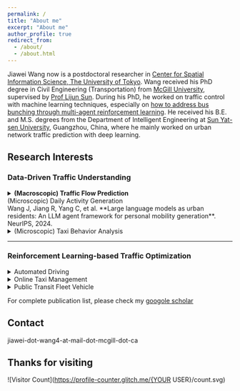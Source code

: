```yaml
---
permalink: /
title: "About me"
excerpt: "About me"
author_profile: true
redirect_from: 
  - /about/
  - /about.html
---
```

Jiawei Wang now is a postdoctoral researcher in [Center for Spatial Information Science, The University of Tokyo](http://www.csis.u-tokyo.ac.jp/english/). Wang received his PhD degree in Civil Engineering (Transportation) from [McGill University](https://www.mcgill.ca/engineering/), supervised by [Prof Lijun Sun](https://lijunsun.github.io/). 
During his PhD, he worked on traffic control with machine learning techniques, especially on [how to address bus bunching through multi-agent reinforcement learning](https://transitgym.github.io/). He received his B.E. and M.S. degrees from the Department of Intelligent Engineering at [Sun Yat-sen University](http://www.sysu.edu.cn/cn/index.htm), Guangzhou, China, where he mainly worked on urban network traffic prediction with deep learning.

## Research Interests

### Data-Driven Traffic Understanding

<details>
<summary><b>(Macroscopic) Traffic Flow Prediction</b></summary>

**Wang J, Chen R, He Z.**  
**Traffic speed prediction for urban transportation network: A path-based deep learning approach.**  
*Transportation Research Part C: Emerging Technologies*, 2019, 100: 372–385.

</details


<details>
<summary>(Microscopic) Daily Activity Generation</summary>
Wang J, Jiang R, Yang C, et al. **Large language models as urban residents: An LLM agent framework for personal mobility generation**. NeurIPS, 2024.  
</details>

<details>
<summary>(Microscopic) Taxi Behavior Analysis</summary>
Cai H, Wang J\*, Li B, et al. **Understanding the daily operations of electric taxis: From macro-patterns to micro-behaviors**. Transportation Research Part D: Transport and Environment, 2024, 128: 104079.
</details> 

---

### **Reinforcement Learning-based Traffic Optimization**
<details>
<summary>Automated Driving</summary>
Wang J, Shi T, Wu Y, et al. **Multi-agent graph reinforcement learning for connected automated driving**. ICML Workshop on AI for Autonomous Driving (AIAD), 2020.
</details> 

<details>
<summary>Online Taxi Management</summary>
 Wang J, Cai H, Sun L, et al. **MERCI: Multi-agent reinforcement learning for enhancing on-demand electric taxi operations**. Computers & Industrial Engineering, 2024: 110711.
</details> 

<details>
<summary>Public Transit Fleet Vehicle</summary>

   - Wang J, Sun L. **Dynamic holding control to avoid bus bunching: A multi-agent deep reinforcement learning framework**. Transportation Research Part C: Emerging Technologies, 2020, 116: 102661.  
   
   - Wang J, Sun L. **Reducing bus bunching with asynchronous multi-agent reinforcement learning**. IJCAI 2021.  
   
   - Wang J, Sun L. **Robust dynamic bus control: A distributional multi-agent reinforcement learning approach**. IEEE Transactions on Intelligent Transportation Systems, 2022, 24(4): 4075–4088.  
   
   - Wang J, Sun L. **Multi-objective multi-agent deep reinforcement learning to reduce bus bunching for multi-line services with a shared corridor**. Transportation Research Part C: Emerging Technologies, 2023, 155: 104309.  
</details> 

For complete publication list, please check my [googole scholar](https://scholar.google.com/citations?hl=zh-CN&user=Y1gU9wYAAAAJ&view_op=list_works&sortby=pubdate)

Contact
------
jiawei-dot-wang4-at-mail-dot-mcgill-dot-ca

Thanks for visiting
------
![Visitor Count](https://profile-counter.glitch.me/{YOUR USER}/count.svg)